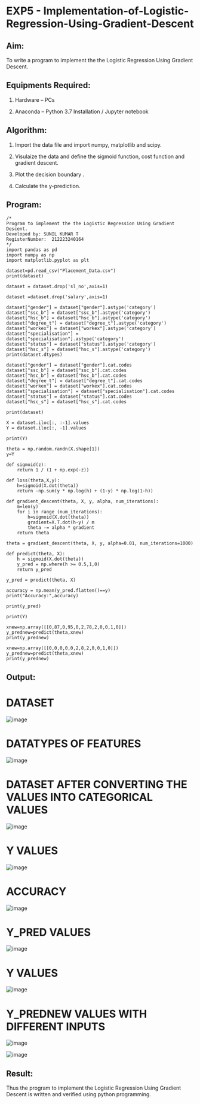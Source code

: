 # EXP5 - Implementation-of-Logistic-Regression-Using-Gradient-Descent

## Aim:
To write a program to implement the the Logistic Regression Using Gradient Descent.

## Equipments Required:
1. Hardware – PCs
   
2. Anaconda – Python 3.7 Installation / Jupyter notebook

## Algorithm:
1. Import the data file and import numpy, matplotlib and scipy.

2. Visulaize the data and define the sigmoid function, cost function and gradient descent.

3. Plot the decision boundary .

4. Calculate the y-prediction.

## Program:
```
/*
Program to implement the the Logistic Regression Using Gradient Descent.
Developed by: SUNIL KUMAR T
RegisterNumber:  212223240164
*/
import pandas as pd
import numpy as np
import matplotlib.pyplot as plt

dataset=pd.read_csv("Placement_Data.csv")
print(dataset)

dataset = dataset.drop('sl_no',axis=1)

dataset =dataset.drop('salary',axis=1)

dataset["gender"] = dataset["gender"].astype('category')
dataset["ssc_b"] = dataset["ssc_b"].astype('category')
dataset["hsc_b"] = dataset["hsc_b"].astype('category')
dataset["degree_t"] = dataset["degree_t"].astype('category')
dataset["workex"] = dataset["workex"].astype('category')
dataset["specialisation"] = dataset["specialisation"].astype('category')
dataset["status"] = dataset["status"].astype('category')
dataset["hsc_s"] = dataset["hsc_s"].astype('category')
print(dataset.dtypes)

dataset["gender"] = dataset["gender"].cat.codes
dataset["ssc_b"] = dataset["ssc_b"].cat.codes
dataset["hsc_b"] = dataset["hsc_b"].cat.codes
dataset["degree_t"] = dataset["degree_t"].cat.codes
dataset["workex"] = dataset["workex"].cat.codes
dataset["specialisation"] = dataset["specialisation"].cat.codes
dataset["status"] = dataset["status"].cat.codes
dataset["hsc_s"] = dataset["hsc_s"].cat.codes

print(dataset)

X = dataset.iloc[:, :-1].values
Y = dataset.iloc[:, -1].values

print(Y)

theta = np.random.randn(X.shape[1])
y=Y

def sigmoid(z):
    return 1 / (1 + np.exp(-z))

def loss(theta,X,y):
    h=sigmoid(X.dot(theta))
    return -np.sum(y * np.log(h) + (1-y) * np.log(1-h))

def gradient_descent(theta, X, y, alpha, num_iterations):
    m=len(y)
    for i in range (num_iterations):
        h=sigmoid(X.dot(theta))
        gradient=X.T.dot(h-y) / m
        theta -= alpha * gradient
    return theta

theta = gradient_descent(theta, X, y, alpha=0.01, num_iterations=1000)

def predict(theta, X):
    h = sigmoid(X.dot(theta))
    y_pred = np.where(h >= 0.5,1,0)
    return y_pred

y_pred = predict(theta, X)

accuracy = np.mean(y_pred.flatten()==y)
print("Accuracy:",accuracy)

print(y_pred)

print(Y)

xnew=np.array([[0,87,0,95,0,2,78,2,0,0,1,0]])
y_prednew=predict(theta,xnew)
print(y_prednew)

xnew=np.array([[0,0,0,0,0,2,8,2,0,0,1,0]])
y_prednew=predict(theta,xnew)
print(y_prednew)
```

## Output:
# DATASET
![image](https://github.com/K-Dharshini/-Implementation-of-Logistic-Regression-Using-Gradient-Descent/assets/139334830/c4c499d3-e6fd-45b8-a742-e5005c5c1dae)

# DATATYPES OF FEATURES
![image](https://github.com/K-Dharshini/-Implementation-of-Logistic-Regression-Using-Gradient-Descent/assets/139334830/52427308-354f-4c6e-8dd2-a93f93672231)

# DATASET AFTER CONVERTING THE VALUES INTO CATEGORICAL VALUES
![image](https://github.com/K-Dharshini/-Implementation-of-Logistic-Regression-Using-Gradient-Descent/assets/139334830/e2a8d300-ce50-4bd2-9afe-56adeed95d16)

# Y VALUES
![image](https://github.com/K-Dharshini/-Implementation-of-Logistic-Regression-Using-Gradient-Descent/assets/139334830/93f40beb-77fb-4d5b-95bd-bec06b89434d)

# ACCURACY
![image](https://github.com/K-Dharshini/-Implementation-of-Logistic-Regression-Using-Gradient-Descent/assets/139334830/9f65f077-c41b-472d-af67-de6b50289f0f)

# Y_PRED VALUES
![image](https://github.com/K-Dharshini/-Implementation-of-Logistic-Regression-Using-Gradient-Descent/assets/139334830/33646553-c8ea-4296-84de-e95c98237ab9)

# Y VALUES 
![image](https://github.com/K-Dharshini/-Implementation-of-Logistic-Regression-Using-Gradient-Descent/assets/139334830/c49d8974-f0a1-4071-9208-c24240ab58de)

# Y_PREDNEW VALUES WITH DIFFERENT INPUTS
![image](https://github.com/K-Dharshini/-Implementation-of-Logistic-Regression-Using-Gradient-Descent/assets/139334830/144d406f-8acc-43c8-a360-75d1f11a35e4)

![image](https://github.com/K-Dharshini/-Implementation-of-Logistic-Regression-Using-Gradient-Descent/assets/139334830/c1809ed4-067a-420a-960d-7527d4de1217)

## Result:
Thus the program to implement the Logistic Regression Using Gradient Descent is written and verified using python programming.
